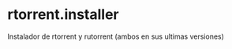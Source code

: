 rtorrent.installer
==================

Instalador de rtorrent y rutorrent (ambos en sus ultimas versiones)
